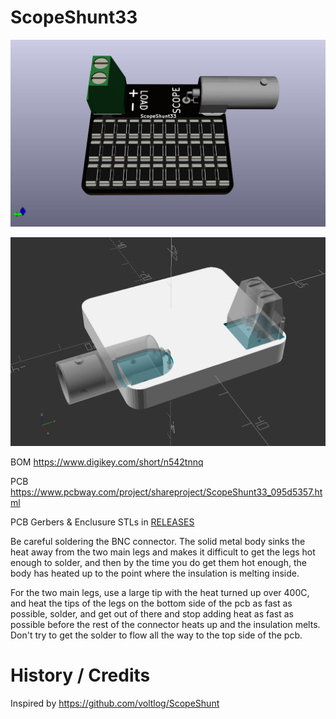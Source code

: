 # ScopeShunt33

![](pcb/ScopeShunt33.jpg)

![](enclosure/ScopeShunt33_enclosure.png)

BOM https://www.digikey.com/short/n542tnnq

PCB https://www.pcbway.com/project/shareproject/ScopeShunt33_095d5357.html

PCB Gerbers & Enclusure STLs in [RELEASES](../../releases/)

Be careful soldering the BNC connector. The solid metal body sinks the heat away from the two main legs and makes it difficult to get the legs hot enough to solder, and then by the time you do get them hot enough, the body has heated up to the point where the insulation is melting inside.

For the two main legs, use a large tip with the heat turned up over 400C, and heat the tips of the legs on the bottom side of the pcb as fast as possible, solder, and get out of there and stop adding heat as fast as possible before the rest of the connector heats up and the insulation melts. Don't try to get the solder to flow all the way to the top side of the pcb.

# History / Credits
Inspired by https://github.com/voltlog/ScopeShunt
